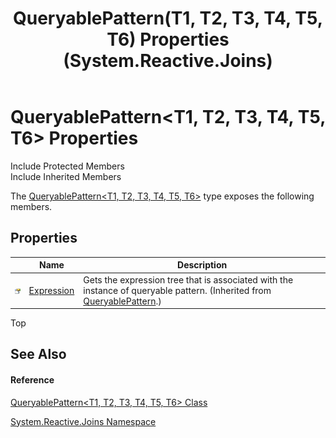 ﻿---
title: QueryablePattern(T1, T2, T3, T4, T5, T6) Properties (System.Reactive.Joins)
TOCTitle: QueryablePattern(T1, T2, T3, T4, T5, T6) Properties
ms:assetid: Properties.T:System.Reactive.Joins.QueryablePattern`6
ms:mtpsurl: https://msdn.microsoft.com/en-us/library/Hh211829(v=VS.103)
ms:contentKeyID: 36069275
ms.date: 06/28/2011
mtps_version: v=VS.103
---

# QueryablePattern\<T1, T2, T3, T4, T5, T6\> Properties

Include Protected Members  
Include Inherited Members  

The [QueryablePattern\<T1, T2, T3, T4, T5, T6\>](hh229229\(v=vs.103\).md) type exposes the following members.

## Properties

<table>
<thead>
<tr class="header">
<th> </th>
<th>Name</th>
<th>Description</th>
</tr>
</thead>
<tbody>
<tr class="odd">
<td><img src="images\Hh211972.pubproperty(en-us,VS.103).gif" title="Public property" alt="Public property" /></td>
<td><a href="hh212032(v=vs.103).md">Expression</a></td>
<td>Gets the expression tree that is associated with the instance of queryable pattern. (Inherited from <a href="hh229618(v=vs.103).md">QueryablePattern</a>.)</td>
</tr>
</tbody>
</table>

Top

## See Also

#### Reference

[QueryablePattern\<T1, T2, T3, T4, T5, T6\> Class](hh229229\(v=vs.103\).md)

[System.Reactive.Joins Namespace](hh211841\(v=vs.103\).md)

